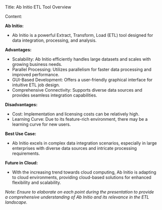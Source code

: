 Title: Ab Initio ETL Tool Overview

Content:

**Ab Initio:**
- Ab Initio is a powerful Extract, Transform, Load (ETL) tool designed for data integration, processing, and analysis.

**Advantages:**
- Scalability: Ab Initio efficiently handles large datasets and scales with growing business needs.
- Parallel Processing: Utilizes parallelism for faster data processing and improved performance.
- GUI-Based Development: Offers a user-friendly graphical interface for intuitive ETL job design.
- Comprehensive Connectivity: Supports diverse data sources and provides seamless integration capabilities.

**Disadvantages:**
- Cost: Implementation and licensing costs can be relatively high.
- Learning Curve: Due to its feature-rich environment, there may be a learning curve for new users.

**Best Use Case:**
- Ab Initio excels in complex data integration scenarios, especially in large enterprises with diverse data sources and intricate processing requirements.

**Future in Cloud:**
- With the increasing trend towards cloud computing, Ab Initio is adapting to cloud environments, providing cloud-based solutions for enhanced flexibility and scalability.

*Note: Ensure to elaborate on each point during the presentation to provide a comprehensive understanding of Ab Initio and its relevance in the ETL landscape.*
